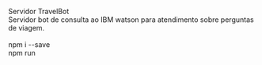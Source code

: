 Servidor TravelBot 
<br/>
Servidor bot de consulta ao IBM watson para atendimento sobre perguntas de viagem.<br/>
<br/>
npm i --save
<br/>
npm run
<br/>
<br/>
<br/>
<br/>
<br/>
<br/>
